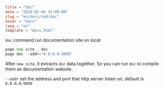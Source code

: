 ```toml
title = "Doc"
date = "2016-02-04 15:00:00"
slug = "en/docs/cmd/doc"
hover = "docs"
lang = "en"
template = "docs.html"
```

`doc` command run documentation site on local:

```go
pogo new site --doc
pogo doc --addr="0.0.0.0:9899"
```

After `new site`, it extracts `doc` data together. So you can run `doc` to compile them as documentation website.

`--addr` set the address and port that http server listen on, default is `0.0.0.0:9899`